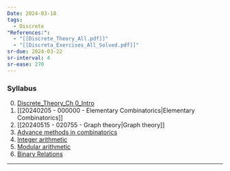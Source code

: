 ```yaml
---
Date: 2024-03-18
tags:
  - Discrete
"References:":
  - "[[Discrete_Theory_All.pdf]]"
  - "[[Discreta_Exercises_All_Solved.pdf]]"
sr-due: 2024-03-22
sr-interval: 4
sr-ease: 270
---
```

### Syllabus

0. [Discrete_Theory_Ch 0_Intro](../../02%20-%20Atomic/Discrete_Theory_Ch%200_Intro.md)
1. [[20240205 - 000000 - Elementary Combinatorics|Elementary Combinatorics]] 
2. [[20240515 - 020755 - Graph theory|Graph theory]]
3. [Advance methods in combinatorics](../../02%20-%20Atomic/Advance%20methods%20in%20combinatorics.md) 
4. [Integer arithmetic](../../02%20-%20Atomic/Integer%20arithmetic.md)
5. [Modular arithmetic](../../02%20-%20Atomic/Modular%20arithmetic.md)
6. [Binary Relations](../../02%20-%20Atomic/Binary%20Relations.md)



---

